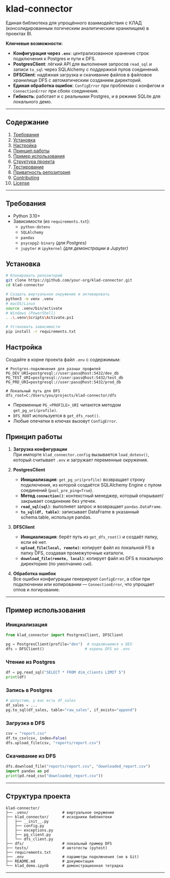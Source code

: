 # klad-connector

Единая библиотека для упрощённого взаимодействия с КЛАД (консолидированным логическим аналитическим хранилищем) в проектах BI.

**Ключевые возможности:**

- **Конфигурация через `.env`**: централизованное хранение строк подключения к Postgres и пути к DFS.
- **PostgresClient**: лёгкий API для выполнения запросов `read_sql` и записи `to_sql` через SQLAlchemy с поддержкой пулов соединений.
- **DFSClient**: надёжная загрузка и скачивание файлов в файловое хранилище DFS с автоматическим созданием директорий.
- **Единая обработка ошибок**: `ConfigError` при проблемах с конфигом и `ConnectionError` при сбоях соединения.
- **Гибкость**: работает и с реальными Postgres, и в режиме SQLite для локального демо.

---

## Содержание

1. [Требования](#требования)
2. [Установка](#установка)
3. [Настройка](#настройка)
4. [Принцип работы](#принцип-работы)
5. [Пример использования](#пример-использования)
6. [Структура проекта](#структура-проекта)
7. [Тестирование](#тестирование)
8. [Приватность репозитория](#приватность-репозитория)
9. [Contributing](#contributing)
10. [License](#license)

---

## Требования

- Python 3.10+
- Зависимости (из `requirements.txt`):
  - `python-dotenv`
  - `SQLAlchemy`
  - `pandas`
  - `psycopg2-binary` *(для Postgres)*
  - `jupyter` и `ipykernel` *(для демонстрации в Jupyter)*

## Установка

```bash
# Клонировать репозиторий
git clone https://github.com/your-org/klad-connector.git
cd klad-connector

# Создать виртуальное окружение и активировать
python3 -m venv .venv
# macOS/Linux
source .venv/bin/activate
# Windows (PowerShell)
. .\.venv\Scripts\Activate.ps1

# Установить зависимости
pip install -r requirements.txt
```



## Настройка

Создайте в корне проекта файл `.env` с содержимым:

```dotenv
# Postgres-подключения для разных профилей
PG_DEV_URI=postgresql://user:pass@host:5432/dev_db
PG_TEST_URI=postgresql://user:pass@host:5432/test_db
PG_PRD_URI=postgresql://user:pass@host:5432/prod_db

# Локальный путь для DFS
dfs_root=C:/Users/you/projects/klad-connector/dfs
```

- Переменные `PG_<PROFILE>_URI` читаются методом `get_pg_uri(profile)`.
- `DFS_ROOT` используется в `get_dfs_root()`.  
- Любые опечатки в ключах вызовут `ConfigError`.

## Принцип работы

1. **Загрузка конфигурации**  
   При импорте `klad_connector.config` вызывается `load_dotenv()`, который считывает `.env` и загружает переменные окружения.

2. **PostgresClient**  
   - **Инициализация**: `get_pg_uri(profile)` возвращает строку подключения, из которой создаётся SQLAlchemy Engine с пулом соединений (`pool_pre_ping=True`).  
   - **Метод `connection()`**: контекстный менеджер, который открывает/закрывает соединение без утечек.  
   - **`read_sql(sql)`**: выполняет запрос и возвращает `pandas.DataFrame`.  
   - **`to_sql(df, table)`**: записывает DataFrame в указанный schema.table, используя pandas.

3. **DFSClient**  
   - **Инициализация**: берёт путь из `get_dfs_root()` и создаёт папку, если её нет.  
   - **`upload_file(local, remote)`**: копирует файл из локальной FS в папку DFS, создавая промежуточные каталоги.  
   - **`download_file(remote, local)`**: копирует файл из DFS в локальную директорию (по умолчанию `cwd`).  

4. **Обработка ошибок**  
   Все ошибки конфигурации генерируют `ConfigError`, а сбои при подключении или копировании — `ConnectionError`, что упрощает отлов и логирование.

---

## Пример использования

### Инициализация
```python
from klad_connector import PostgresClient, DFSClient

pg = PostgresClient(profile="dev")  # подключаемся к DEV
dfs = DFSClient()                  # корень DFS из .env
```

### Чтение из Postgres
```python
df = pg.read_sql("SELECT * FROM dim_clients LIMIT 5")
print(df)
```

### Запись в Postgres
```python
# допустим, у вас есть df_sales
df_sales = ...
pg.to_sql(df_sales, table="raw_sales", if_exists="append")
```

### Загрузка в DFS
```python
csv = "report.csv"
df.to_csv(csv, index=False)
dfs.upload_file(csv, "reports/report.csv")
```

### Скачивание из DFS
```python
dfs.download_file("reports/report.csv", "downloaded_report.csv")
import pandas as pd
print(pd.read_csv("downloaded_report.csv"))
```

---

## Структура проекта

```text
klad-connector/
├── .venv/               # виртуальное окружение
├── klad_connector/      # исходники библиотеки
│   ├── __init__.py
│   ├── config.py
│   ├── exceptions.py
│   ├── pg_client.py
│   └── dfs_client.py
├── dfs/                 # локальный пример DFS
├── tests/               # автотесты (pytest)
├── requirements.txt
├── .env                 # параметры подключения (не в Git)
├── README.md            # документация
└── klad_demo.ipynb      # демонстрационная тетрадка
```

---



